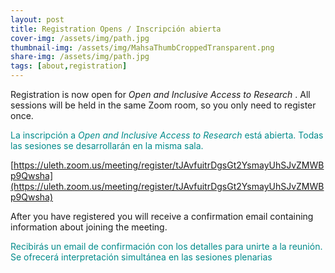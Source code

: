 ```yaml
---
layout: post
title: Registration Opens / Inscripción abierta
cover-img: /assets/img/path.jpg
thumbnail-img: /assets/img/MahsaThumbCroppedTransparent.png
share-img: /assets/img/path.jpg
tags: [about,registration]
---
```


Registration is now open for _Open and Inclusive Access to Research_ . All sessions will be held in the same Zoom room, so you only need to register once.

<span style="color: DarkCyan;">La inscripción a _Open and Inclusive Access to Research_ está abierta. Todas las sesiones se desarrollarán en la misma sala.</span>

[https://uleth.zoom.us/meeting/register/tJAvfuitrDgsGt2YsmayUhSJvZMWBp9Qwsha](https://uleth.zoom.us/meeting/register/tJAvfuitrDgsGt2YsmayUhSJvZMWBp9Qwsha)

After you have registered you will receive a confirmation email containing information about joining the meeting.

<span style="color: DarkCyan;">Recibirás un email de confirmación con los detalles para unirte a la reunión. Se ofrecerá interpretación simultánea en las sesiones plenarias </span>
